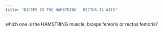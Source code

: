 ```yaml
---
title: "BICEPS IS THE HAMSTRING   RECTUS IS AIIS"
---
```

which one is the HAMSTRING muscle, biceps femoris or rectus femoris?

